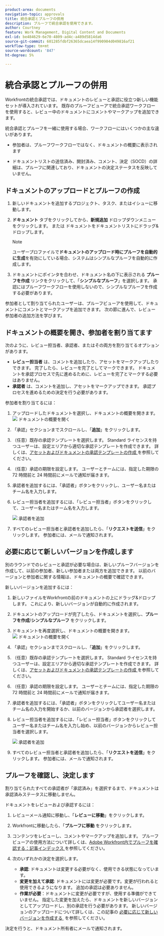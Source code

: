 ```yaml
---
product-area: documents
navigation-topic: approvals
title: 統合承認とプルーフの併用
description: プルーフで統合承認を使用できます。
author: Courtney
feature: Work Management, Digital Content and Documents
exl-id: be484629-6e70-4809-ad4c-a489d5814da6
source-git-commit: 601285fdbf26365dcaea14f990904d049816af21
workflow-type: tm+mt
source-wordcount: '847'
ht-degree: 5%

---
```


# 統合承認とプルーフの併用

Workfrontの統合承認では、ドキュメントのレビューと承認に役立つ新しい機能セットが導入されています。 既存のプルーフビューアで統合承認ワークフローを使用すると、レビュー中のドキュメントにコメントやマークアップを追加できます。

統合承認とプルーフを一緒に使用する場合、ワークフローにはいくつかの主な違いがあります。

* 参加者は、プルーフワークフローではなく、ドキュメントの概要に表示されます

* ドキュメントリストの送信済み、開封済み、コメント、決定（SOCD）の詳細は、プルーフに関連しており、ドキュメントの決定ステータスを反映していません。

## ドキュメントのアップロードとプルーフの作成

1. 新しいドキュメントを追加するプロジェクト、タスク、またはイシューに移動します。
1. **ドキュメント** タブをクリックしてから、**新規追加** ドロップダウンメニューをクリックします。
または
ドキュメントをドキュメントリストにドラッグ&amp;ドロップします。

   >[!NOTE]
   >
   >ユーザープロファイルで&#x200B;**ドキュメントのアップロード時にプルーフを自動的に生成**&#x200B;を有効にしている場合、システムはシンプルなプルーフを自動的に作成します。

1. ドキュメントにポインタを合わせ、ドキュメント名の下に表示される **プルーフを作成** リンクをクリックして、「**シンプルなプルーフ**」を選択します。 承認にはプルーフワークフローを使用しないので、シンプルなプルーフを作成する必要があります。

参加者として割り当てられたユーザーは、プルーフビューアを使用して、ドキュメントにコメントとマークアップを追加できます。 次の節に進んで、レビュー参加者の追加方法を学びます。

## ドキュメントの概要を開き、参加者を割り当てます

次のように、レビュー担当者、承認者、またはその両方を割り当てるオプションがあります。

* **レビュー担当者** は、コメントを追加したり、アセットをマークアップしたりできます。 完了したら、レビューを完了としてマークできます。 ドキュメントを承認プロセスで先に進めるために、レビューを完了とマークする必要はありません。
* **承認者** は、コメントを追加し、アセットをマークアップできます。 承認プロセスを進めるための決定を行う必要があります。

参加者を割り当てるには：

1. アップロードしたドキュメントを選択し、ドキュメントの概要を開きます。
   ![&#x200B; ドキュメントの概要を開く &#x200B;](assets/open-doc-summary.png)

1. 「承認」セクションまでスクロールし、「**追加**」をクリックします。

1. （任意）既存の承認テンプレートを選択します。 Standard ライセンスを持つユーザーは、設定エリアから適切な承認テンプレートを作成できます。 詳しくは、[&#x200B; アセットおよびドキュメントの承認テンプレートの作成 &#x200B;](/help/quicksilver/review-and-approve-work/document-reviews-and-approvals/manage-document-approvals/create-approval-template.md) を参照してください。

1. （任意）承認の期限を設定します。 ユーザーとチームには、指定した期限の 72 時間前と 24 時間前にメールで通知が届きます。

1. 承認者を追加するには、「承認者」ボタンをクリックし、ユーザー名またはチーム名を入力します。

1. レビュー担当者を追加するには、「レビュー担当者」ボタンをクリックして、ユーザー名またはチーム名を入力します。

   ![&#x200B; 承認者を追加 &#x200B;](assets/add-approvers.png)

1. すべてのレビュー担当者と承認者を追加したら、「**リクエストを送信**」をクリックします。 参加者には、メールで通知されます。

## 必要に応じて新しいバージョンを作成します

別のラウンドでのレビューと承認が必要な場合は、新しいプルーフバージョンを作成して、以前の参加者、新しい参加者または両方を追加できます。 以前のバージョンと参加者に関する情報は、ドキュメントの概要で確認できます。

新しいバージョンを追加するには：

1. 新しいファイルをWorkfrontの前のドキュメントの上にドラッグ&amp;ドロップします。 これにより、新しいバージョンが自動的に作成されます。

1. ドキュメントのアップロードが完了したら、ドキュメントを選択し、**プルーフを作成**/**シンプルなプルーフ** をクリックします。

1. ドキュメントを再度選択し、ドキュメントの概要を開きます。
   ![&#x200B; ドキュメントの概要を開く &#x200B;](assets/open-doc-summary.png)

1. 「承認」セクションまでスクロールし、「**追加**」をクリックします。

1. （任意）既存の承認テンプレートを選択します。 Standard ライセンスを持つユーザーは、設定エリアから適切な承認テンプレートを作成できます。 詳しくは、[&#x200B; アセットおよびドキュメントの承認テンプレートの作成 &#x200B;](/help/quicksilver/review-and-approve-work/document-reviews-and-approvals/manage-document-approvals/create-approval-template.md) を参照してください。

1. （任意）承認の期限を設定します。 ユーザーとチームには、指定した期限の 72 時間前と 24 時間前にメールで通知が届きます。

1. 承認者を追加するには、「承認者」ボタンをクリックしてユーザー名またはチーム名の入力を開始するか、以前のバージョンから承認者を選択します。

1. レビュー担当者を追加するには、「レビュー担当者」ボタンをクリックしてユーザー名またはチーム名を入力し始め、以前のバージョンからレビュー担当者を選択します。

   ![&#x200B; 承認者を追加 &#x200B;](assets/add-approvers.png)

1. すべてのレビュー担当者と承認者を追加したら、「**リクエストを送信**」をクリックします。 参加者には、メールで通知されます。

<!-- add info about reusing previous participants once released -->


## プルーフを確認し、決定します

割り当てられたすべての承認者が「承認済み」を選択するまで、ドキュメントは承認済みステータスに移動しません。

ドキュメントをレビューおよび承認するには：

1. レビューメール通知に移動し、「**レビューに移動**」をクリックします。

1. Workfrontに移動したら、「**プルーフに移動** をクリックします。

1. コンテンツをレビューし、コメントやマークアップを追加します。 プルーフビューアの使用方法について詳しくは、[Adobe Workfront内でプルーフを確認する：記事インデックス &#x200B;](/help/quicksilver/review-and-approve-work/proofing/reviewing-proofs-within-workfront/review-proofs-in-wf.md) を参照してください。

1. 次のいずれかの決定を選択します。

   * **承認**: ドキュメントは変更する必要がなく、使用できる状態になっています。
   * **変更を加えて承認**: ドキュメントには変更が必要です。変更が行われると使用できるようになります。 追加の承認は必要ありません。
   * **作業が必要**：ドキュメントに変更が必要ですが、使用する準備ができていません。 指定した変更を加えたら、ドキュメントを新しいバージョンとしてアップロードし、別の承認を行う必要があります。 新しいバージョンのアップロードについて詳しくは、この記事の [&#x200B; 必要に応じて新しいバージョンを作成する &#x200B;](#create-a-new-version-as-needed) を参照してください。

決定を行うと、ドキュメント所有者にメールで通知されます。

